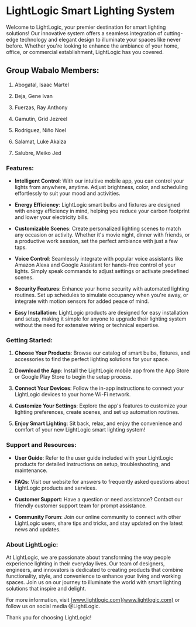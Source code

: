# LightLogic Smart Lighting System

Welcome to LightLogic, your premier destination for smart lighting solutions! Our innovative system offers a seamless integration of cutting-edge technology and elegant design to illuminate your spaces like never before. Whether you're looking to enhance the ambiance of your home, office, or commercial establishment, LightLogic has you covered.

## Group Wabalo Members:

1. Abogatal, Isaac Martel

2. Beja, Gene Ivan

3. Fuerzas, Ray Anthony

4. Gamutin, Grid Jezreel

5. Rodriguez, Niño Noel

6. Salamat, Luke Akaiza

7. Salubre, Meiko Jed

### Features:

- **Intelligent Control**: With our intuitive mobile app, you can control your lights from anywhere, anytime. Adjust brightness, color, and scheduling effortlessly to suit your mood and activities.

- **Energy Efficiency**: LightLogic smart bulbs and fixtures are designed with energy efficiency in mind, helping you reduce your carbon footprint and lower your electricity bills.

- **Customizable Scenes**: Create personalized lighting scenes to match any occasion or activity. Whether it's movie night, dinner with friends, or a productive work session, set the perfect ambiance with just a few taps.

- **Voice Control**: Seamlessly integrate with popular voice assistants like Amazon Alexa and Google Assistant for hands-free control of your lights. Simply speak commands to adjust settings or activate predefined scenes.

- **Security Features**: Enhance your home security with automated lighting routines. Set up schedules to simulate occupancy when you're away, or integrate with motion sensors for added peace of mind.

- **Easy Installation**: LightLogic products are designed for easy installation and setup, making it simple for anyone to upgrade their lighting system without the need for extensive wiring or technical expertise.

### Getting Started:

1. **Choose Your Products**: Browse our catalog of smart bulbs, fixtures, and accessories to find the perfect lighting solutions for your space.

2. **Download the App**: Install the LightLogic mobile app from the App Store or Google Play Store to begin the setup process.

3. **Connect Your Devices**: Follow the in-app instructions to connect your LightLogic devices to your home Wi-Fi network.

4. **Customize Your Settings**: Explore the app's features to customize your lighting preferences, create scenes, and set up automation routines.

5. **Enjoy Smart Lighting**: Sit back, relax, and enjoy the convenience and comfort of your new LightLogic smart lighting system!

### Support and Resources:

- **User Guide**: Refer to the user guide included with your LightLogic products for detailed instructions on setup, troubleshooting, and maintenance.

- **FAQs**: Visit our website for answers to frequently asked questions about LightLogic products and services.

- **Customer Support**: Have a question or need assistance? Contact our friendly customer support team for prompt assistance.

- **Community Forum**: Join our online community to connect with other LightLogic users, share tips and tricks, and stay updated on the latest news and updates.

### About LightLogic:

At LightLogic, we are passionate about transforming the way people experience lighting in their everyday lives. Our team of designers, engineers, and innovators is dedicated to creating products that combine functionality, style, and convenience to enhance your living and working spaces. Join us on our journey to illuminate the world with smart lighting solutions that inspire and delight.

For more information, visit [www.lightlogic.com](www.lightlogic.com) or follow us on social media @LightLogic.

Thank you for choosing LightLogic!
